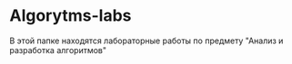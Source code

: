 # Algorytms-labs
В этой папке находятся лабораторные работы по предмету "Анализ и разработка алгоритмов"
